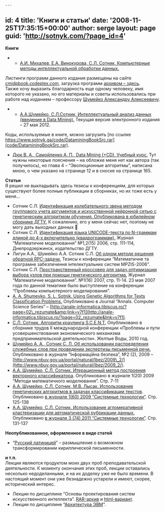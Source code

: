 	---
id: 4
title: 'Книги и статьи'
date: '2008-11-25T17:35:15+00:00'
author: serge
layout: page
guid: 'http://sotnyk.com/?page_id=4'
---

**Книги**

- - [А.И. Михалев, Е.А. Винокурова, С.Л. Сотник, Компьютерные методы интеллектуальной обработки данных.](Articles/cmidpbook_20140818.pdf)

Листинги программ данного издания размещены на сайте [cmidpbook.codeplex.com](https://cmidpbook.codeplex.com/), загрузка программ [архивом – здесь](https://cmidpbook.codeplex.com/SourceControl/latest#).  
Также хочу выразить благодарность еще одному человеку, имя которого не указано, но его материалы и советы использовались при работе над изданием – профессору [Шумейко Александру Алексеевичу](https://ru.wikipedia.org/wiki/%D0%A8%D1%83%D0%BC%D0%B5%D0%B9%D0%BA%D0%BE,_%D0%90%D0%BB%D0%B5%D0%BA%D1%81%D0%B0%D0%BD%D0%B4%D1%80_%D0%90%D0%BB%D0%B5%D0%BA%D1%81%D0%B5%D0%B5%D0%B2%D0%B8%D1%87).

- - [А.А.Шумейко, С.Л.Сотник, Интеллектуальный анализ данных (введение в Data Mining).](http://localhost/Articles/iad/Intellectualnyj_analiz_dannyh_120527.pdf) Текущая версия электронного издания – 27 мая 2012.

Коды, используемые в книге, можно загрузить [по ссылке https://www.sotnyk.ga/code/DataminingBookSrc.rar](code/DataminingBookSrc.rar).

- [Дюк В. А., Самойленко А. П., Data Mining (+CD). Учебный курс.](http://www.piter.com/book.phtml?978531800227) Тут нужны некоторые пояснения – на обложке меня нет как автора (так получилось), но глава 4 – “Эволюционные алгоритмы”, написана мною, о чем указано на странице 12 и в сноске на странице 165.

**Статьи**  
Я решил не выкладывать здесь тезисы к конференциям, для которых существуют более полные публикации в сборниках, но их тоже есть у меня…

- Сотник С.Л. [Идентификация колебательного звена методом группового учета аргументов и искусственной нейронной сетью с генетическим алгоритмом обучения. Опубликована в юбилейном сборнике ДГТУ.](Articles/MGUA_identification.pdf) К сожалению, его у меня сейчас нет, поэтому не могу дать выходных данных 🙂
- Сотник С.Л. [Идентификация языка UNICODE-текста по N-граммам длиной до 4-х включительно (квадрограммам).](Articles/Lang_ident_by_quadrogramms.pdf) Журнал “Математичне моделювання” №1,2(15) 2006, стр. 111-114, Днепродзержинск, издательство ДГТУ.
- Лигун А.А., Шумейко А.А. Сотник С.Л. [Об одном методе решения обратной RPC-задачи.](Articles/Back_RPC.pdf) Тезисы к конференции “Математичне та програмне забезпечення iнтелектуальних систем MPZIS-2006”.
- Сотник С.Л. [Пространственный кроссовер для задач оптимизации выбора узлов при помощи генетического алгоритма.](Articles/spatial_cross.pdf) Журнал “Математичне моделювання”. №1(16) 2007, стр. 11-14. 23 мая 2007 года по данной тематике было выступление на конференции “Проблемы компьютерного моделирования”.
- [A. A. Shumeyko, S. L. Sotnik. Using Genetic Algorithms for Texts Classification Problems.](Articles/Using_Genetic_Algorithms_for_Texts_Classification_Problems.pdf) Опубликовано в Journal “Annals. Computer Science Series” – [http://anale-informatica.tibiscus.ro/?page=02\_rezumate&amp;link=v7f1](http://anale-informatica.tibiscus.ro/?page=02_rezumate&link=v7f1).
- [С.Л. Сотник. Алгоритм краулинга S.C.E.N.T.](http://localhost/Articles/thesises_S.C.E.N.T.docx) Опубликовано в сборнике трудов II международной конференции «Проблемы и пути усовершенствования экономического механизма предпринимательской деятельности». Желтые Воды, 2010 год.
- [Шумейко А. А., Сотник С. Л. Об использовании распределения служебных слов при проведении экспертизы письменной речи.](Articles/ob-ispolzovanii-raspredeleniya-sluzhebnyh-slov.pdf) Опубликовано в журнале “Інформаційна безпека”, №2 (2), 2009 – [http://www.nbuv.gov.ua/portal/natural/Ibez/2009\_2/](http://www.nbuv.gov.ua/portal/natural/Ibez/2009_2/).
- [А.А. Шумейко, С.Л. Сотник. Итерационный метод построения векторного классификатора](Articles/A.A.Shumeyko,S.L.Sotnik.Iteratsionnyj_metod_postroeniya_vektornogo_klassifikatora.pdf). Опубликовано в журнале 1(20) 2009 “Методи математичного моделювання”. Стр. 7-11
- [А.А. Шумейко, С.Л. Сотник, М.В. Лысак. Использование генетических алгоритмов в задачах классификации текстов](Articles/A.A.Shumeyko,S.L.Sotnik,M.V.Lysak.Ispolzovanie_GA_v_zadachah_klassifikatsii_tekstov.pdf). Опубликовано [в журнале 1(60) 2009 “Системные технологии”](http://www.nbuv.gov.ua/portal/natural/syte/2009_1/index.html). Стр. 125-138
- [А.А. Шумейко, С.Л. Сотник. Использование агломеративной кластеризации для автоматической рубрикации данных.](Articles/A.A.Shumeyko,S.L.Sotnik.Ispolzovanie_aglomerativnoj_klasterizatsii_dlya_avtorubrikatsii_tekstov.pdf) Опубликовано [в журнале 3 (74) 2011 “Системные технологии”](http://www.nbuv.gov.ua/portal/natural/syte/2011_3/index.html). Стр. 131-137

**Неопубликованное, оформленное в виде статей**

- “[Русский латиницей](Articles/RusByLat.pdf)” – размышление о возможном трансформировании кириллической письменности.

**и т.п.**  
Лекции являются продуктом моих двух проб преподавательской деятельности. К моменту окончания этих проб, лекции оставались несколько недоделанными, и на их доделку уже не было времени. В настоящий момент они уже безнадежно устарели и имеют, скорее, исторический интерес.

- Лекции по дисциплине “Основы проектирования систем искусственного интеллекта”. [RAR-архив](Articles/AILectures/lectures2000.rar) и [html-вариант](Articles/AILectures/htm/lectures.htm).
- Лекции по дисциплине “[Архитектура ЭВМ](Articles/ArchiComp/index.htm)“.
